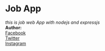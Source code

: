 # Job App
*this is job web App with nodejs and expressjs*<br/>
**Author:** <br/>
[Facebook](https://www.facebook.com/faridmansimli1)<br/>
[Twitter](https://twitter.com/faridmansimli)<br/>
[Instagram](https://www.instagram.com/faridmansimli/)<br/>